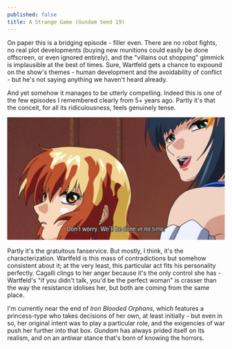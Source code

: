 ```yaml
---
published: false
title: A Strange Game (Gundam Seed 19)
---
```

On paper this is a bridging episode - filler even. There are no robot fights, no real plot developments (buying new munitions could easily be done offscreen, or even ignored entirely), and the "villains out shopping" gimmick is implausible at the best of times. Sure, Wartfeld gets a chance to expound on the show's themes - human development and the avoidability of conflict - but he's not saying anything we haven't heard already.

And yet somehow it manages to be utterly compelling. Indeed this is one of the few episodes I remembered clearly from 5+ years ago. Partly it's that the conceit, for all its ridiculousness, feels genuinely tense.

![](/asg1.jpg)

Partly it's the gratuitous fanservice. But mostly, I think, it's the characterization. Wartfeld is this mass of contradictions but somehow consistent about it; at the very least, this particular act fits his personality perfectly. Cagalli clings to her anger because it's the only control she has - Wartfeld's "if you didn't talk, you'd be the perfect woman" is crasser than the way the resistance idolises her, but both are coming from the same place.

I'm currently near the end of *Iron Blooded Orphans*, which features a princess-type who takes decisions of her own, at least initially - but even in so, her original intent was to play a particular role, and the exigencies of war push her further into that box. *Gundam* has always prided itself on its realism, and on an antiwar stance that's born of knowing the horrors.
